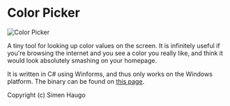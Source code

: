 Color Picker
======
![Color Picker](http://4.bp.blogspot.com/-CCUIZR3CIhk/TzZOX_zUieI/AAAAAAAAAck/gs7sUOi29lo/s1600/colorpicker_preview.png)

A tiny tool for looking up color values on the screen. It is infinitely useful if you're browsing the internet and you see a color you really like, and think it would look absolutely smashing on your homepage.

It is written in C# using Winforms, and thus only works on the Windows platform.
The binary can be found on [this page](http://9bitscience.blogspot.no/p/experiments.html).

Copyright (c) Simen Haugo
